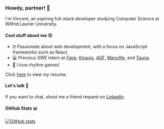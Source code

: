 ### Howdy, partner! 🤠
I'm Vincent, an aspiring full-stack developer studying Computer Science at Wilfrid Laurier University.

#### Cool stuff about me 😮
- 🤓 Passionate about web development, with a focus on JavaScript frameworks such as React.
- 💻 Previous SWE intern at [Faire](https://www.faire.com/), [Kinaxis](https://kinaxis.com/), [AGF](https://www.agf.com/ca/en/index.jsp), [Manulife](https://www.manulife.ca/personal.html), and [Tauria](https://www.tauria.com/). 
- 🎵 I love rhythm games!

Click [here](https://github.com/nvplus/nvplus/blob/main/Resume%20-%20GitHub.pdf) to view my resume.

#### Let's talk 💬
If you want to chat, shoot me a friend request on [LinkedIn](https://www.linkedin.com/in/nguvinc/).

#### GitHub Stats 📊
[![GitHub stats](https://github-readme-stats.vercel.app/api?username=nvplus)](https://github.com/anuraghazra/github-readme-stats)

